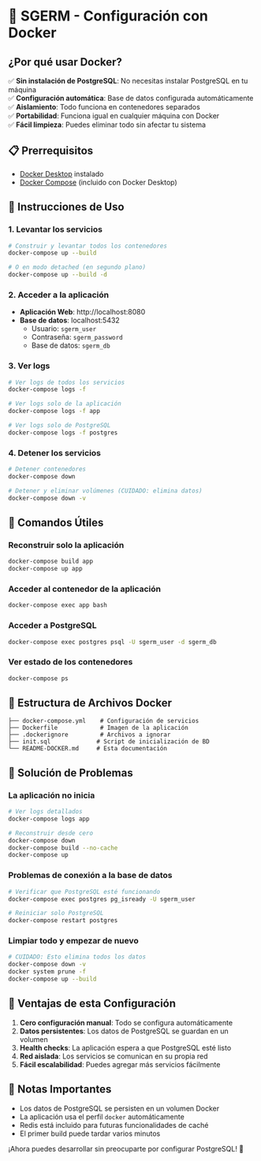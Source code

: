 # 🐳 SGERM - Configuración con Docker

## ¿Por qué usar Docker?

✅ **Sin instalación de PostgreSQL**: No necesitas instalar PostgreSQL en tu máquina  
✅ **Configuración automática**: Base de datos configurada automáticamente  
✅ **Aislamiento**: Todo funciona en contenedores separados  
✅ **Portabilidad**: Funciona igual en cualquier máquina con Docker  
✅ **Fácil limpieza**: Puedes eliminar todo sin afectar tu sistema  

## 📋 Prerrequisitos

- [Docker Desktop](https://www.docker.com/products/docker-desktop/) instalado
- [Docker Compose](https://docs.docker.com/compose/install/) (incluido con Docker Desktop)

## 🚀 Instrucciones de Uso

### 1. Levantar los servicios

```bash
# Construir y levantar todos los contenedores
docker-compose up --build

# O en modo detached (en segundo plano)
docker-compose up --build -d
```

### 2. Acceder a la aplicación

- **Aplicación Web**: http://localhost:8080
- **Base de datos**: localhost:5432
  - Usuario: `sgerm_user`
  - Contraseña: `sgerm_password`
  - Base de datos: `sgerm_db`

### 3. Ver logs

```bash
# Ver logs de todos los servicios
docker-compose logs -f

# Ver logs solo de la aplicación
docker-compose logs -f app

# Ver logs solo de PostgreSQL
docker-compose logs -f postgres
```

### 4. Detener los servicios

```bash
# Detener contenedores
docker-compose down

# Detener y eliminar volúmenes (CUIDADO: elimina datos)
docker-compose down -v
```

## 🔧 Comandos Útiles

### Reconstruir solo la aplicación
```bash
docker-compose build app
docker-compose up app
```

### Acceder al contenedor de la aplicación
```bash
docker-compose exec app bash
```

### Acceder a PostgreSQL
```bash
docker-compose exec postgres psql -U sgerm_user -d sgerm_db
```

### Ver estado de los contenedores
```bash
docker-compose ps
```

## 📁 Estructura de Archivos Docker

```
├── docker-compose.yml    # Configuración de servicios
├── Dockerfile            # Imagen de la aplicación
├── .dockerignore         # Archivos a ignorar
├── init.sql             # Script de inicialización de BD
└── README-DOCKER.md     # Esta documentación
```

## 🐛 Solución de Problemas

### La aplicación no inicia
```bash
# Ver logs detallados
docker-compose logs app

# Reconstruir desde cero
docker-compose down
docker-compose build --no-cache
docker-compose up
```

### Problemas de conexión a la base de datos
```bash
# Verificar que PostgreSQL esté funcionando
docker-compose exec postgres pg_isready -U sgerm_user

# Reiniciar solo PostgreSQL
docker-compose restart postgres
```

### Limpiar todo y empezar de nuevo
```bash
# CUIDADO: Esto elimina todos los datos
docker-compose down -v
docker system prune -f
docker-compose up --build
```

## 🎯 Ventajas de esta Configuración

1. **Cero configuración manual**: Todo se configura automáticamente
2. **Datos persistentes**: Los datos de PostgreSQL se guardan en un volumen
3. **Health checks**: La aplicación espera a que PostgreSQL esté listo
4. **Red aislada**: Los servicios se comunican en su propia red
5. **Fácil escalabilidad**: Puedes agregar más servicios fácilmente

## 📝 Notas Importantes

- Los datos de PostgreSQL se persisten en un volumen Docker
- La aplicación usa el perfil `docker` automáticamente
- Redis está incluido para futuras funcionalidades de caché
- El primer build puede tardar varios minutos

¡Ahora puedes desarrollar sin preocuparte por configurar PostgreSQL! 🎉
